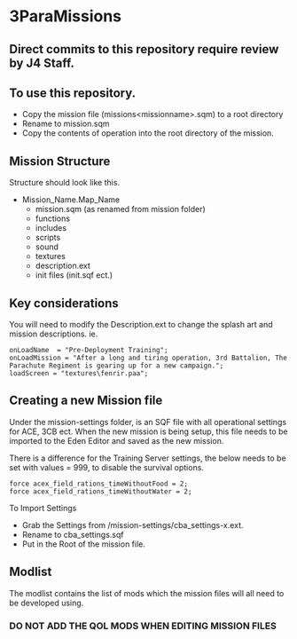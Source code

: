 # 3ParaMissions
## Direct commits to this repository require review by J4 Staff. 
## To use this repository.
- Copy the mission file (missions\<missionname>.sqm) to a root directory
- Rename to mission.sqm
- Copy the contents of operation into the root directory of the mission.

## Mission Structure
Structure should look like this.
- Mission_Name.Map_Name
    - mission.sqm (as renamed from mission folder)
    - functions
    - includes
    - scripts
    - sound
    - textures
    - description.ext
    - init files (init.sqf ect.)

## Key considerations

You will need to modify the Description.ext to change the splash art and mission descriptions. ie.

```
onLoadName	= "Pre-Deployment Training";
onLoadMission = "After a long and tiring operation, 3rd Battalion, The Parachute Regiment is gearing up for a new campaign.";
loadScreen = "textures\fenrir.paa";
```
## Creating a new Mission file
Under the mission-settings folder, is an SQF file with all operational settings for ACE, 3CB ect. When the new mission is being setup, this file needs to be imported to the Eden Editor and saved as the new mission.

There is a difference for the Training Server settings, the below needs to be set with values = 999, to disable the survival options.
```
force acex_field_rations_timeWithoutFood = 2;
force acex_field_rations_timeWithoutWater = 2;
```

To Import Settings
- Grab the Settings from /mission-settings/cba_settings-x.ext.
- Rename to cba_settings.sqf
- Put in the Root of the mission file.

## Modlist 
The modlist contains the list of mods which the mission files will all need to be developed using. 
### DO NOT ADD THE QOL MODS WHEN EDITING MISSION FILES


